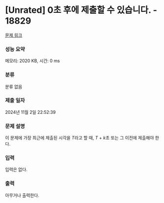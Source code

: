 # [Unrated] 0초 후에 제출할 수 있습니다. - 18829 

[문제 링크](https://www.acmicpc.net/problem/18829) 

### 성능 요약

메모리: 2020 KB, 시간: 0 ms

### 분류

분류 없음

### 제출 일자

2024년 11월 2일 22:52:39

### 문제 설명

<p>이 문제에 가장 최근에 제출된 시각을 <em>T</em>라고 할 때, <em>T</em> + <em>k</em>초 또는 그 이전에 제출해야 한다.</p>

### 입력 

 <p>입력은 없다.</p>

### 출력 

 <p>아무거나 출력한다.</p>

